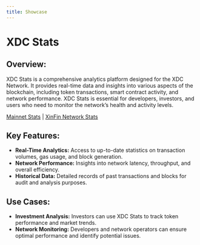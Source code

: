```yaml
---
title: Showcase 
---
```


# XDC Stats
## Overview:
XDC Stats is a comprehensive analytics platform designed for the XDC Network. It provides real-time data and insights into various aspects of the blockchain, including token transactions, smart contract activity, and network performance. XDC Stats is essential for developers, investors, and users who need to monitor the network’s health and activity levels. 

[Mainnet Stats](https://stats.xdc.org/) | [XinFin Network Stats](https://xinfin.network/#stats)

## Key Features:

- **Real-Time Analytics:** Access to up-to-date statistics on transaction volumes, gas usage, and block generation.
- **Network Performance:** Insights into network latency, throughput, and overall efficiency.
- **Historical Data:** Detailed records of past transactions and blocks for audit and analysis purposes.

## Use Cases:

- **Investment Analysis:** Investors can use XDC Stats to track token performance and market trends.
- **Network Monitoring:** Developers and network operators can ensure optimal performance and identify potential issues.


